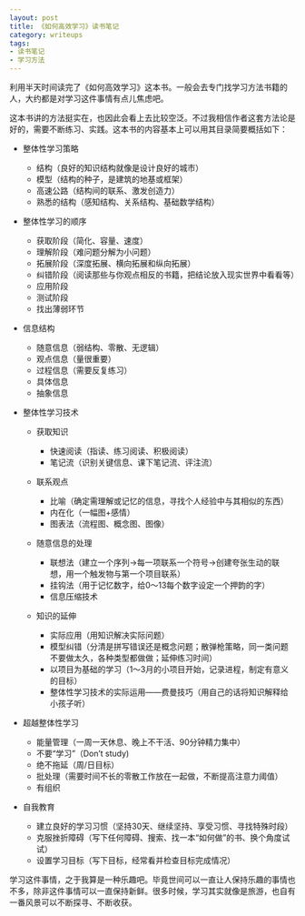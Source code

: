 ```yaml
---
layout: post
title: 《如何高效学习》读书笔记
category: writeups
tags:
- 读书笔记
- 学习方法
---
```

利用半天时间读完了《如何高效学习》这本书。一般会去专门找学习方法书籍的人，大约都是对学习这件事情有点儿焦虑吧。
<!--more-->

这本书讲的方法挺实在，也因此会看上去比较空泛。不过我相信作者这套方法论是好的，需要不断练习、实践。这本书的内容基本上可以用其目录简要概括如下：

* 整体性学习策略
  * 结构（良好的知识结构就像是设计良好的城市）
  * 模型（结构的种子，是建筑的地基或框架）
  * 高速公路（结构间的联系、激发创造力）
  * 熟悉的结构（感知结构、关系结构、基础数学结构）
* 整体性学习的顺序
  * 获取阶段（简化、容量、速度）
  * 理解阶段（难问题分解为小问题）
  * 拓展阶段（深度拓展、横向拓展和纵向拓展）
  * 纠错阶段（阅读那些与你观点相反的书籍，把结论放入现实世界中看看等）
  * 应用阶段
  * 测试阶段
  * 找出薄弱环节
* 信息结构
  * 随意信息（弱结构、零散、无逻辑）
  * 观点信息（量很重要）
  * 过程信息（需要反复练习）
  * 具体信息
  * 抽象信息
* 整体性学习技术
  * 获取知识
    * 快速阅读（指读、练习阅读、积极阅读）
    * 笔记流（识别关键信息、课下笔记流、评注流）

  * 联系观点
    * 比喻（确定需理解或记忆的信息，寻找个人经验中与其相似的东西）
    * 内在化（一幅图+感情）
    * 图表法（流程图、概念图、图像）

  * 随意信息的处理
    * 联想法（建立一个序列→每一项联系一个符号→创建夸张生动的联想，用一个触发物与第一个项目联系）
    * 挂钩法（用于记忆数字，给0～13每个数字设定一个押韵的字）
    * 信息压缩技术

  * 知识的延伸
    * 实际应用（用知识解决实际问题）
    * 模型纠错（分清是拼写错误还是概念问题；散弹枪策略，同一类问题不要做太久，各种类型都做做；延伸练习时间）
    * 以项目为基础的学习（1～3月的小项目开始，记录进程，制定有意义的目标）
    *  整体性学习技术的实际运用——费曼技巧（用自己的话将知识解释给小孩子听）

* 超越整体性学习
  * 能量管理（一周一天休息、晚上不干活、90分钟精力集中）
  * 不要“学习”（Don’t study)
  * 绝不拖延（周/日目标）
  * 批处理（需要时间不长的零散工作放在一起做，不断提高注意力阈值）
  * 有组织

* 自我教育
  * 建立良好的学习习惯（坚持30天、继续坚持、享受习惯、寻找特殊时段）
  * 克服挫折障碍（写下任何障碍、搜索、找一本“如何做”的书、换个角度试试）
  * 设置学习目标（写下目标，经常看并检查目标完成情况）

学习这件事情，之于我算是一种乐趣吧。毕竟世间可以一直让人保持乐趣的事情也不多，除非这件事情可以一直保持新鲜。很多时候，学习其实就像是旅游，也自有一番风景可以不断探寻、不断收获。
